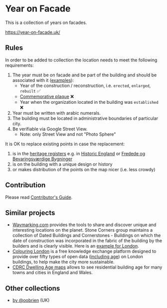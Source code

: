 # Year on Facade

This is a collection of years on facades.

https://year-on-facade.uk/

## Rules

In order to be added to collection the location needs to meet the following requirements:

1. The year must be on facade and be part of the building and should be associated with it ([examples](https://www.instagram.com/year_on_facade/)):
    * Year of the construction / reconstruction, i.e. `erected`, `enlarged`, `rebuilt` :white_check_mark:
    * [Commemorative plaque](https://en.wikipedia.org/wiki/Commemorative_plaque) :x:
    * Year when the organization located in the building was `established` :x:
2. Year must be written with arabic numerals.
3. The building must be located in administrative boundaries of particular city.
4. Be verifiable via Google Street View.
    * Note: only Street View and not "Photo Sphere"

It is OK to replace existing points in case the replacement:

1. is in the [heritage registers](https://en.wikipedia.org/wiki/List_of_heritage_registers) e.g. in [Historic England](https://historicengland.org.uk/) or [Fredede og Bevaringsværdige Bygninger](https://www.kulturarv.dk/fbb/index.htm)
2. is on the building with a unique design or history
3. or makes distribution of the points on the map nicer (i.e. less crowdy)

## Contribution

Please read [Contributor's Guide](.github/CONTRIBUTING.md).

## Similar projects

* [Waymarking.com](https://waymarking.com/) provides the tools to share and discover unique and interesting locations on the planet. Stone Corners group maintains a collection of Dated Buildings and Cornerstones - Buildings on which the date of construction was incorporated in the fabric of the building by the builders and is clearly visible. Here is an [example for London](https://www.waymarking.com/cat/details.aspx?f=1&guid=f95ee474-324f-408c-83d4-85151f84829b&wo=True&s=220&ct=11&st=2).
* [Colouring London](https://colouring.london/) is a free knowledge exchange platform designed to provide over fifty types of open data ([including age](https://www.pages.colouring.london/age)) on London buildings, to help make the city more sustainable.
* [CDRC Dwelling Age maps](https://mapmaker.cdrc.ac.uk/#/dwelling-age) allows to see residential building age for many towns and cities in England and Wales.

## Other collections

* [by @oobrien](https://github.com/oobrien/year-on-facade) (UK)
